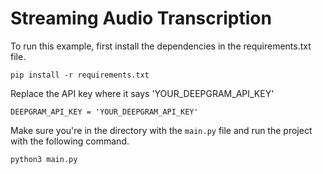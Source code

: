 # Streaming Audio Transcription

To run this example, first install the dependencies in the requirements.txt file.

`pip install -r requirements.txt`

Replace the API key where it says 'YOUR_DEEPGRAM_API_KEY'

`DEEPGRAM_API_KEY = 'YOUR_DEEPGRAM_API_KEY'`

Make sure you're in the directory with the `main.py` file and run the project with the following command.

`python3 main.py`
